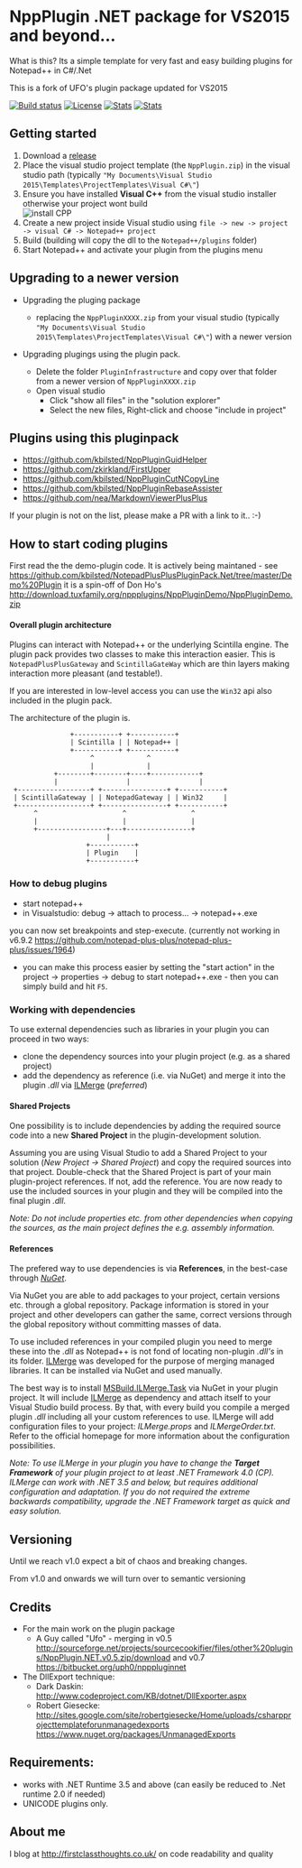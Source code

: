 # NppPlugin .NET package for VS2015 and beyond...

What is this? Its a simple template for very fast and easy building plugins for Notepad++ in C#/.Net

This is a fork of UFO's plugin package updated for VS2015

[![Build status](https://ci.appveyor.com/api/projects/status/5f0ui9y2ujugh6wt/branch/master?svg=true)](https://ci.appveyor.com/project/kbilsted/notepadpluspluspluginpack-net/branch/master)
[![License](http://img.shields.io/badge/License-Apache_2-red.svg?style=flat)](http://www.apache.org/licenses/LICENSE-2.0)
[![Stats](https://img.shields.io/badge/Code_lines-5,6_K-ff69b4.svg)]()
[![Stats](https://img.shields.io/badge/Doc_lines-3,3_K-ff69b4.svg)]()


## Getting started
  1. Download a [release](https://github.com/kbilsted/NotepadPlusPlusPluginPack.Net/releases/) 
  2. Place the visual studio project template (the `NppPlugin.zip`) in the visual studio path (typically `"My Documents\Visual Studio 2015\Templates\ProjectTemplates\Visual C#\"`)
  3. Ensure you have installed **Visual C++** from the visual studio installer otherwise your project wont build<br>
  ![install CPP](/documentation/installcpp.png)
  4. Create a new project inside Visual studio using `file -> new -> project -> visual C# -> Notepad++ project`
  5. Build (building will copy the dll to the `Notepad++/plugins` folder)
  6. Start Notepad++ and activate your plugin from the plugins menu


## Upgrading to a newer version
  * Upgrading the pluging package
    * replacing the `NppPluginXXXX.zip` from your visual studio (typically `"My Documents\Visual Studio 2015\Templates\ProjectTemplates\Visual C#\"`) with a newer version

  * Upgrading plugings using the plugin pack. 
    * Delete the folder `PluginInfrastructure` and copy over that folder from a newer version of `NppPluginXXXX.zip`
    * Open visual studio 
      * Click "show all files" in the "solution explorer"
      * Select the new files, Right-click and choose "include in project"


## Plugins using this pluginpack

  * https://github.com/kbilsted/NppPluginGuidHelper
  * https://github.com/zkirkland/FirstUpper
  * https://github.com/kbilsted/NppPluginCutNCopyLine
  * https://github.com/kbilsted/NppPluginRebaseAssister
  * https://github.com/nea/MarkdownViewerPlusPlus
  
If your plugin is not on the list, please make a PR with a link to it.. :-)


## How to start coding plugins

First read the the demo-plugin code. It is actively being maintaned - see https://github.com/kbilsted/NotepadPlusPlusPluginPack.Net/tree/master/Demo%20Plugin it is a spin-off of Don Ho's
    http://download.tuxfamily.org/nppplugins/NppPluginDemo/NppPluginDemo.zip

#### Overall plugin architecture

Plugins can interact with Notepad++ or the underlying Scintilla engine. The plugin pack provides two classes to make this interaction easier. This is `NotepadPlusPlusGateway` and `ScintillaGateWay` which are thin layers making interaction more pleasant (and testable!). 

If you are interested in low-level access you can use the `Win32` api also included in the plugin pack. 

The architecture of the plugin is.


                   +-----------+ +-----------+
                   | Scintilla | | Notepad++ |
                   +-----------+ +-----------+
                        ^             ^
                        |             |
               +--------+--------+----+------------+                   
               |                 |                 |
     +------------------+ +----------------+ +-----------+ 
     | ScintillaGateway | | NotepadGateway | | Win32     |
     +------------------+ +----------------+ +-----------+ 
          ^                     ^                ^        
          |                     |                |        
          +-----------------+---+----------------+                   
                            |              
                       +-----------+ 
                       | Plugin    |
                       +-----------+ 

### How to debug plugins

  * start notepad++
  * in Visualstudio: debug -> attach to process... -> notepad++.exe

you can now set breakpoints and step-execute. (currently not working in v6.9.2 https://github.com/notepad-plus-plus/notepad-plus-plus/issues/1964) 
  
   * you can make this process easier by setting the "start action" in the project -> properties -> debug to start notepad++.exe - then you can simply build and hit `F5`.

### Working with dependencies
To use external dependencies such as libraries in your plugin you can proceed in two ways:
* clone the dependency sources into your plugin project (e.g. as a shared project)
* add the dependency as reference (i.e. via NuGet) and merge it into the plugin *.dll* via [ILMerge][2] (*preferred*)

#### Shared Projects
One possibility is to include dependencies by adding the required source code into a new **Shared Project** in the plugin-development solution.

Assuming you are using Visual Studio to add a Shared Project to your solution (*New Project -> Shared Project*) and copy the required sources into that project. Double-check that the Shared Project is part of your main plugin-project references. If not, add the reference. You are now ready to use the included sources in your plugin and they will be compiled into the final plugin *.dll*.

*Note: Do not include properties etc. from other dependencies when copying the sources, as the main project defines the e.g. assembly information.*

#### References
The prefered way to use dependencies is via **References**, in the best-case through [*NuGet*][3].

Via NuGet you are able to add packages to your project, certain versions etc. through a global repository. Package information is stored in your project and other developers can gather the same, correct versions through the global repository without committing masses of data.

To use included references in your compiled plugin you need to merge these into the *.dll* as Notepad++ is not fond of locating non-plugin *.dll's* in its folder. [ILMerge][2] was developed for the purpose of merging managed libraries. It can be installed via NuGet and used manually. 

The best way is to install [MSBuild.ILMerge.Task][1] via NuGet in your plugin project. It will include [ILMerge][2] as dependency and attach itself to your Visual Studio build process. By that, with every build you compile a merged plugin *.dll* including all your custom references to use. ILMerge will add configuration files to your project: *ILMerge.props* and *ILMergeOrder.txt*. Refer to the official homepage for more information about the configuration possibilities.

*Note: To use ILMerge in your plugin you have to change the **Target Framework** of your plugin project to at least .NET Framework 4.0 (CP). ILMerge can work with .NET 3.5 and below, but requires additional configuration and adaptation. If you do not required the extreme backwards compatibility, upgrade the .NET Framework target as quick and easy solution.*

## Versioning
Until we reach v1.0 expect a bit of chaos and breaking changes.

From v1.0 and onwards we will turn over to semantic versioning

    
## Credits
  * For the main work on the plugin package
    * A Guy called "Ufo" - merging in v0.5 http://sourceforge.net/projects/sourcecookifier/files/other%20plugins/NppPlugin.NET.v0.5.zip/download and v0.7 https://bitbucket.org/uph0/npppluginnet 
  * The DllExport technique:
    * Dark Daskin: http://www.codeproject.com/KB/dotnet/DllExporter.aspx
    * Robert Giesecke: http://sites.google.com/site/robertgiesecke/Home/uploads/csharpprojecttemplateforunmanagedexports https://www.nuget.org/packages/UnmanagedExports


## Requirements:
  * works with .NET Runtime 3.5 and above (can easily be reduced to .Net runtime 2.0 if needed)
  * UNICODE plugins only.


## About me

I blog at http://firstclassthoughts.co.uk/ on code readability and quality

  [1]: https://www.nuget.org/packages/MSBuild.ILMerge.Task/
  [2]: https://www.nuget.org/packages/ilmerge
  [3]: https://www.nuget.org/